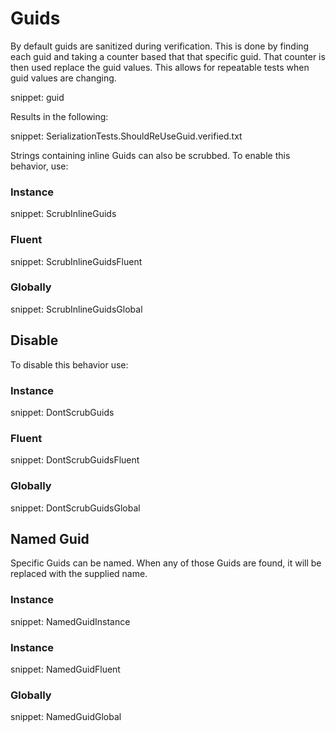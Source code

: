 # Guids

By default guids are sanitized during verification. This is done by finding each guid and taking a counter based that that specific guid. That counter is then used replace the guid values. This allows for repeatable tests when guid values are changing.

snippet: guid

Results in the following:

snippet: SerializationTests.ShouldReUseGuid.verified.txt

Strings containing inline Guids can also be scrubbed. To enable this behavior, use:


### Instance

snippet: ScrubInlineGuids

### Fluent

snippet: ScrubInlineGuidsFluent

### Globally

snippet: ScrubInlineGuidsGlobal


## Disable

To disable this behavior use:

### Instance

snippet: DontScrubGuids


### Fluent

snippet: DontScrubGuidsFluent


### Globally

snippet: DontScrubGuidsGlobal


## Named Guid

Specific Guids can be named. When any of those Guids are found, it will be replaced with the supplied name.


### Instance

snippet: NamedGuidInstance


### Instance

snippet: NamedGuidFluent


### Globally

snippet: NamedGuidGlobal